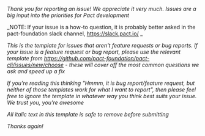 _Thank you for reporting an issue! We appreciate it very much. Issues are a big input into the priorities for Pact development_

_NOTE: If your issue is a how-to question, it is probably better asked in the pact-foundation slack channel, https://slack.pact.io/ _

_This is the template for issues that aren't feature requests or bug reports. If your issue is a feature request or bug report, please use the relevant template from https://github.com/pact-foundation/pact-cli/issues/new/choose - these will cover off the most common questions we ask and speed up a fix_

_If you're reading this thinking "Hmmm, it is bug report/feature request, but neither of those templates work for what I want to report", then please feel free to ignore the template in whatever way you think best suits your issue. We trust you, you're awesome_

_All italic text in this template is safe to remove before submitting_

_Thanks again!_
